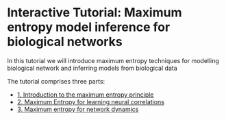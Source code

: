 # Interactive Tutorial: Maximum entropy model inference for biological networks

In this tutorial we will introduce maximum entropy techniques for modelling biological network and inferring models from biological data

The tutorial comprises three parts:
* [1. Introduction to the maximum entropy principle](https://colab.research.google.com/github/MiguelAguilera/Neuro-MaxEnt-inference-tutorial/blob/main/1.Introduction_to_MaxEnt_methods.ipynb)
* [2. Maximum Entropy for learning neural correlations](https://colab.research.google.com/github/MiguelAguilera/Neuro-MaxEnt-inference-tutorial/blob/main/2.Learning_neural_correlations.ipynb)
* [3. Maximum entropy for network dynamics](https://colab.research.google.com/github/MiguelAguilera/Neuro-MaxEnt-inference-tutorial/blob/main/3.Network_dynamics.ipynb)

